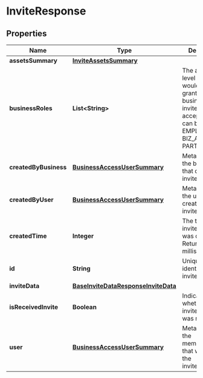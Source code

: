 

# InviteResponse

## Properties

Name | Type | Description | Notes
------------ | ------------- | ------------- | -------------
**assetsSummary** | [**InviteAssetsSummary**](InviteAssetsSummary.md) |  |  [optional]
**businessRoles** | **List&lt;String&gt;** | The access level a user would be granted on the business if the invite/request is accepted. This can be EMPLOYEE, BIZ_ADMIN, or PARTNER. |  [optional]
**createdByBusiness** | [**BusinessAccessUserSummary**](BusinessAccessUserSummary.md) | Metadata for the business that created the invite/request. |  [optional]
**createdByUser** | [**BusinessAccessUserSummary**](BusinessAccessUserSummary.md) | Metadata for the user that created the invite/request. |  [optional]
**createdTime** | **Integer** | The time the invite/request was created. Returned in milliseconds. |  [optional]
**id** | **String** | Unique identifier of the invite/request. |  [optional]
**inviteData** | [**BaseInviteDataResponseInviteData**](BaseInviteDataResponseInviteData.md) |  |  [optional]
**isReceivedInvite** | **Boolean** | Indicates whether the invite/request was received. |  [optional]
**user** | [**BusinessAccessUserSummary**](BusinessAccessUserSummary.md) | Metadata for the member/partner that was sent the invite/request. |  [optional]




